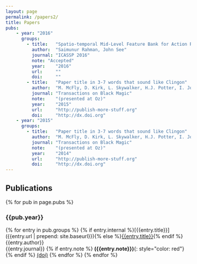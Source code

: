```yaml
---
layout: page
permalink: /papers2/
title: Papers
pubs:
    - year: "2016"
      groups:
        - title:   "Spatio-temporal Mid-Level Feature Bank for Action Recognition in Low Quality Video"
          author:  "Saimunur Rahman, John See"
          journal: "ICASSP 2016"
          note: "Accepted"
          year:    "2016"
          url:     ""
          doi:     ""
        - title:   "Paper title in 3-7 words that sound like Clingon"
          author:  "M. McFly, D. Kirk, L. Skywalker, H.J. Potter, I. Jones, H. Houdini"
          journal: "Transactions on Black Magic"
          note:    "(presented at Oz)"
          year:    "2015"
          url:     "http://publish-more-stuff.org"
          doi:     "http://dx.doi.org"
    - year: "2015"
      groups:	
        - title:   "Paper title in 3-7 words that sound like Clingon"
          author:  "M. McFly, D. Kirk, L. Skywalker, H.J. Potter, I. Jones, H. Houdini" 
          journal: "Transactions on Black Magic"
          note:    "(presented at Oz)"
          year:    "2014"
          url:     "http://publish-more-stuff.org"
          doi:     "http://dx.doi.org"
---
```


## Publications

{% for pub in page.pubs %}
### {{pub.year}}
{% for entry in pub.groups %}
{% if entry.internal %}[{{entry.title}}]({{entry.url | prepend: site.baseurl}}){% else %}[{{entry.title}}]({{entry.url}}){% endif %}<br />
{{entry.author}}<br />
{{entry.journal}}
{% if entry.note %} **({{entry.note}})**{: style="color: red"}
{% endif %} [(doi)]({{entry.doi}})
{% endfor %}
{% endfor %}


